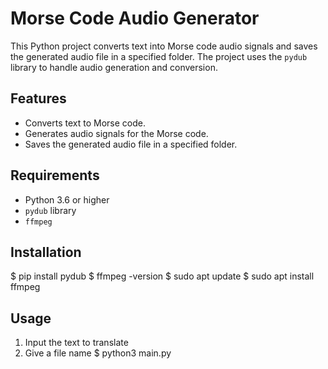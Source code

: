 # Morse Code Audio Generator

This Python project converts text into Morse code audio signals and saves the generated audio file in a specified folder. 
The project uses the `pydub` library to handle audio generation and conversion.

## Features

- Converts text to Morse code.
- Generates audio signals for the Morse code.
- Saves the generated audio file in a specified folder.

## Requirements

- Python 3.6 or higher
- `pydub` library
- `ffmpeg`

## Installation

$ pip install pydub
$ ffmpeg -version
$ sudo apt update
$ sudo apt install ffmpeg
    
## Usage
1. Input the text to translate
2. Give a file name
$ python3 main.py
